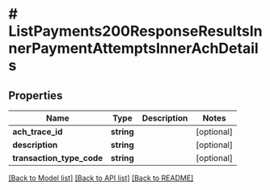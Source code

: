 # # ListPayments200ResponseResultsInnerPaymentAttemptsInnerAchDetails

## Properties

Name | Type | Description | Notes
------------ | ------------- | ------------- | -------------
**ach_trace_id** | **string** |  | [optional]
**description** | **string** |  | [optional]
**transaction_type_code** | **string** |  | [optional]

[[Back to Model list]](../../README.md#models) [[Back to API list]](../../README.md#endpoints) [[Back to README]](../../README.md)

